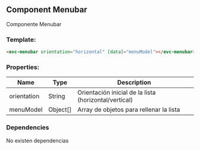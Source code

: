 ## Component Menubar
Componente Menubar

### Template:
```html
<evc-menubar orientation="horizontal" [data]="menuModel"></evc-menubar>
```
### Properties:
| Name          | Type          | Description  |
| ------------- | ------------- | -------------|
| orientation   | String       | Orientación inicial de la lista (horizontal/vertical) |
| menuModel   | Object[]       | Array de objetos para rellenar la lista  |


### Dependencies

No existen dependencias